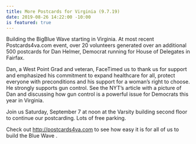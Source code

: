 ```yaml
---
title: More Postcards for Virginia (9.7.19)
date: 2019-08-26 14:22:00 -10:00
is featured: true
---
```


Building the BigBlue Wave starting in Virginia.  At most recent  Postcards4va.com event, over 20 volunteers generated over an additional 500 postcards for Dan Helmer, Democrat running for House of Delegates in Fairfax.

Dan, a West Point Grad and veteran, FaceTimed us to thank us for support and emphasized his commitment to expand healthcare for all, protect everyone with preconditions and his support for a woman’s right to choose.  He strongly supports gun control. See the NYT’s article with a picture of Dan and discussing how gun control is a powerful issue for Democrats this year in Virginia.

Join us Saturday, September 7 at noon at the Varsity building second floor to continue our postcarding.  Lots of free parking.

Check out http://postcards4va.com to see how easy it is for all of us to build the Blue Wave .